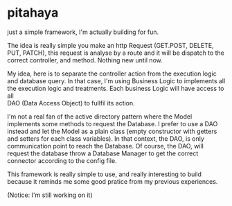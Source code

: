 # pitahaya
just a simple framework, I'm actually building for fun.

The idea is really simple 
you make an http Request (GET.POST, DELETE, PUT, PATCH), this request is analyse by a route and 
it will be dispatch to the correct controller, and method.
Nothing new until now.

My idea, here is to separate the controller action from the execution logic and database query. In that case, 
I'm using Business Logic to implements all the execution logic and treatments. Each business Logic will have access to all  
DAO (Data Access Object) to fullfil its action.

I'm not a real fan of the active directory pattern where the Model implements some methods to request the Database. 
I prefer to use a DAO instead and let the Model as a plain class (empty constructor with getters and setters for each class variables).
In that context, the DAO, is only communication point to reach the Database. Of course, the DAO, will request the database throw a Database 
Manager to get the correct connector according to the config file.

This framework is really simple to use, and really interesting to build because it reminds me some good pratice from my previous experiences.

(Notice: I'm still working on it)




